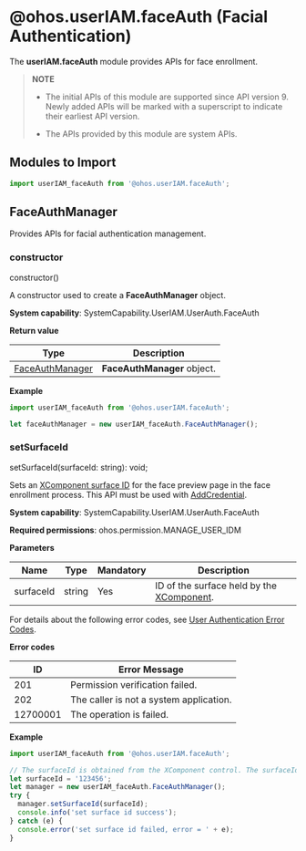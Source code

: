 # @ohos.userIAM.faceAuth (Facial Authentication)

The **userIAM.faceAuth** module provides APIs for face enrollment.

> **NOTE**
>
> - The initial APIs of this module are supported since API version 9. Newly added APIs will be marked with a superscript to indicate their earliest API version.
>
> - The APIs provided by this module are system APIs.

## Modules to Import

```js
import userIAM_faceAuth from '@ohos.userIAM.faceAuth';
```

## FaceAuthManager

Provides APIs for facial authentication management.

### constructor

constructor()

A constructor used to create a **FaceAuthManager** object.

**System capability**: SystemCapability.UserIAM.UserAuth.FaceAuth

**Return value**

| Type                  | Description                |
| ---------------------- | -------------------- |
| [FaceAuthManager](#faceauthmanager) | **FaceAuthManager** object.|

**Example**

```js
import userIAM_faceAuth from '@ohos.userIAM.faceAuth';

let faceAuthManager = new userIAM_faceAuth.FaceAuthManager();
```

### setSurfaceId

setSurfaceId(surfaceId: string): void;

Sets an [XComponent surface ID](../arkui-ts/ts-basic-components-xcomponent.md#getxcomponentsurfaceid) for the face preview page in the face enrollment process. This API must be used with [AddCredential](./js-apis-osAccount.md#addcredential8).

**System capability**: SystemCapability.UserIAM.UserAuth.FaceAuth

**Required permissions**: ohos.permission.MANAGE_USER_IDM

**Parameters**

| Name        | Type                              | Mandatory| Description                      |
| -------------- | ---------------------------------- | ---- | -------------------------- |
| surfaceId       | string     | Yes  | ID of the surface held by the [XComponent](../arkui-ts/ts-basic-components-xcomponent.md#getxcomponentsurfaceid).|

For details about the following error codes, see [User Authentication Error Codes](../errorcodes/errorcode-useriam.md).

**Error codes**

| ID| Error Message|
| -------- | ------- |
| 201 | Permission verification failed. |
| 202 | The caller is not a system application. |
| 12700001 | The operation is failed. |

**Example**

```js
import userIAM_faceAuth from '@ohos.userIAM.faceAuth';

// The surfaceId is obtained from the XComponent control. The surfaceId here is only an example.
let surfaceId = '123456';
let manager = new userIAM_faceAuth.FaceAuthManager();
try {
  manager.setSurfaceId(surfaceId);
  console.info('set surface id success');
} catch (e) {
  console.error('set surface id failed, error = ' + e);
}
```
